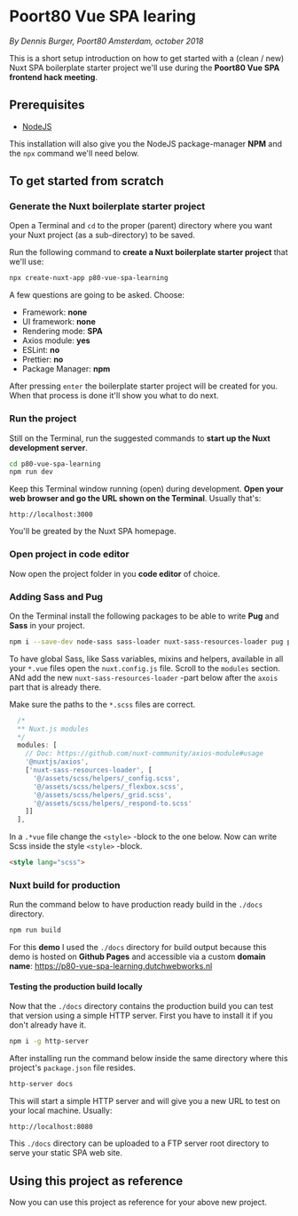 # Poort80 Vue SPA learing

*By Dennis Burger, Poort80 Amsterdam, october 2018*

This is a short setup introduction on how to get started with a (clean / new) Nuxt SPA boilerplate starter project we'll use during the **Poort80 Vue SPA frontend hack meeting**.

## Prerequisites

* [NodeJS](https://nodejs.org/en/)

This installation will also give you the NodeJS package-manager **NPM** and the `npx` command we'll need below.

## To get started from scratch

### Generate the Nuxt boilerplate starter project

Open a Terminal and `cd` to the proper (parent) directory where you want your Nuxt project (as a sub-directory) to be saved. 

Run the following command to **create a Nuxt boilerplate starter project** that we'll use:

```bash
npx create-nuxt-app p80-vue-spa-learning
```

A few questions are going to be asked. Choose:

* Framework: **none**
* UI framework: **none**
* Rendering mode: **SPA**
* Axios module: **yes**
* ESLint: **no**
* Prettier: **no**
* Package Manager: **npm**

After pressing `enter` the boilerplate starter project will be created for you. When that process is done it'll show you what to do next.

### Run the project

Still on the Terminal, run the suggested commands to **start up the Nuxt development server**.

```bash
cd p80-vue-spa-learning
npm run dev
```

Keep this Terminal window running (open) during development. **Open your web browser and go the URL shown on the Terminal**. Usually that's:

	http://localhost:3000

You'll be greated by the Nuxt SPA homepage.

### Open project in code editor

Now open the project folder in you **code editor** of choice.

### Adding Sass and Pug

On the Terminal install the following packages to be able to write **Pug** and **Sass** in your project.

``` bash
npm i --save-dev node-sass sass-loader nuxt-sass-resources-loader pug pug-plain-loader
```

To have global Sass, like Sass variables, mixins and helpers, available in all your `*.vue` files open the `nuxt.config.js` file. Scroll to the `modules` section. ANd add the new `nuxt-sass-resources-loader` -part below after the `axois` part that is already there. 

Make sure the paths to the `*.scss` files are correct.

```javascript
  /*
  ** Nuxt.js modules
  */
  modules: [
    // Doc: https://github.com/nuxt-community/axios-module#usage
    '@nuxtjs/axios',
    ['nuxt-sass-resources-loader', [
      '@/assets/scss/helpers/_config.scss',
      '@/assets/scss/helpers/_flexbox.scss',
      '@/assets/scss/helpers/_grid.scss',
      '@/assets/scss/helpers/_respond-to.scss'
    ]]
  ],
```

In a `.*vue` file change the `<style>` -block to the one below. Now can write Scss inside the style `<style>` -block.

```html
<style lang="scss">
```

### Nuxt build for production

Run the command below to have production ready build in the `./docs` directory. 

``` bash
npm run build
```

For this **demo** I used the `./docs` directory for build output because this demo is hosted on **Github Pages** and accessible via a custom **domain name**: https://p80-vue-spa-learning.dutchwebworks.nl

#### Testing the production build locally

Now that the `./docs` directory contains the production build you can test that version using a simple HTTP server. First you have to install it if you don't already have it.

```bash
npm i -g http-server
```

After installing run the command below inside the same directory where this project's `package.json` file resides.

```bash
http-server docs
```

This will start a simple HTTP server and will give you a new URL to test on your local machine. Usually:

	http://localhost:8080

This `./docs` directory can be uploaded to a FTP server root directory to serve your static SPA web site.

## Using this project as reference

Now you can use this project as reference for your above new project.
